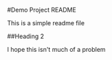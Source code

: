 #Demo Project README

This is a simple readme file

##Heading 2

I hope this isn't much of a problem

